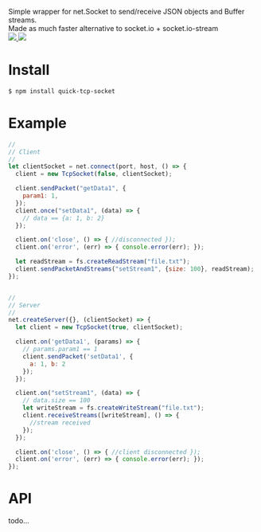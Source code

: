 Simple wrapper for net.Socket to send/receive JSON objects and Buffer streams.<br>
Made as much faster alternative to socket.io + socket.io-stream<br>
<a href='https://www.npmjs.com/package/quick-tcp-socket'><img src='https://img.shields.io/npm/v/quick-tcp-socket.svg' /> <img src='https://travis-ci.org/ukrbublik/quick-tcp-socket.svg?branch=master' /></a>

# Install
``` bash
$ npm install quick-tcp-socket
```

# Example
``` js
//
// Client
//
let clientSocket = net.connect(port, host, () => {
  client = new TcpSocket(false, clientSocket);

  client.sendPacket("getData1", {
    param1: 1,
  });
  client.once("setData1", (data) => {
    // data == {a: 1, b: 2}
  });

  client.on('close', () => { //disconnected });
  client.on('error', (err) => { console.error(err); });

  let readStream = fs.createReadStream("file.txt");
  client.sendPacketAndStreams("setStream1", {size: 100}, readStream);
});


//
// Server
//
net.createServer({}, (clientSocket) => {
  let client = new TcpSocket(true, clientSocket);

  client.on('getData1', (params) => {
    // params.param1 == 1
    client.sendPacket('setData1', {
      a: 1, b: 2
    });
  });

  client.on("setStream1", (data) => {
    // data.size == 100
    let writeStream = fs.createWriteStream("file.txt");
    client.receiveStreams([writeStream], () => {
      //stream received
    });
  });

  client.on('close', () => { //client disconnected });
  client.on('error', (err) => { console.error(err); });
});
```

# API
todo...
